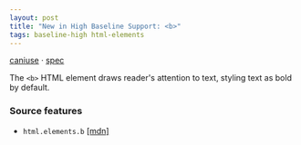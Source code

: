 ```yaml
---
layout: post
title: "New in High Baseline Support: <b>"
tags: baseline-high html-elements
---
```


[caniuse](https://caniuse.com/?search=b) · [spec](https://html.spec.whatwg.org/multipage/text-level-semantics.html#the-b-element)

The `<b>` HTML element draws reader's attention to text, styling text as bold by default.

### Source features

- ``html.elements.b`` [[mdn]](https://developer.mozilla.org/en-US/search?q=html.elements.b)
